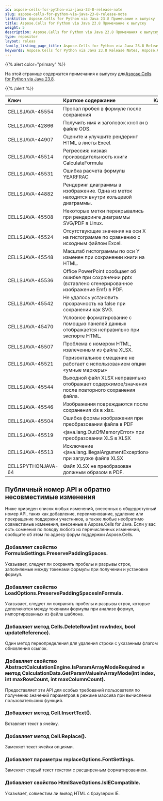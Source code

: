 ```yaml
---
id: aspose-cells-for-python-via-java-23-8-release-note
slug: aspose-cells-for-python-via-java-23-8-release-note
linktitle: Aspose.Cells for Python via Java 23.8 Примечание к выпуску
title: Aspose.Cells for Python via Java 23.8 Примечание к выпуску
weight: 5
description: Aspose.Cells for Python via Java 23.8 Примечания к выпуску – последние улучшения, новые функции и исправления.
type: repositor
layout: releas
family_listing_page_title: Aspose.Cells for Python via Java 23.8 Release Note
keywords: Aspose.Cells for Python via Java 23.8 Release Notes, Aspose.Cells for Python via Java 23.8 updates and fixe
---
```

{{% alert color="primary" %}}

 На этой странице содержатся примечания к выпуску для[Aspose.Cells for Python via Java 23.8](https://releases.aspose.com/cells/python-java/new-releases/aspose.cells-for-python-via-java-23.8/).

{{% /alert %}}

|**Ключ**|**Краткое содержание**|**Категория**|
| :- | :- | :- |
|CELLSJAVA-45554|Пропал пробел в формуле после сохранения|
|CELLSJAVA-42866|Получить имя и заголовок кнопки в файле ODS.|
|CELLSJAVA-44907|Оцените и улучшите рендеринг HTML в листы Excel.|
|CELLSJAVA-45514|Регрессия: низкая производительность книги CalculateFormula|
|CELLSJAVA-45531|Ошибка расчета формулы YEARFRAC|
|CELLSJAVA-44882|Рендеринг диаграммы в изображение. Одна из меток находится внутри кольцевой диаграммы.|
|CELLSJAVA-45508|Некоторые метки перекрывались при рендеринге диаграммы SVG/PDF в Linux.|
|CELLSJAVA-45524| Отсутствующие значения на оси X на гистограмме по сравнению с исходным файлом Excel.|
|CELLSJAVA-45548|Масштаб гистограммы по оси Y изменен при сохранении книги на HTML.|
|CELLSJAVA-45536|Office PowerPoint сообщает об ошибке при сохранении pptx (вставлено сгенерированное изображение Emf) в PDF.|
|CELLSJAVA-45542|Не удалось установить прозрачность на false при сохранении как SVG.|
|CELLSJAVA-45470|Условное форматирование с помощью панелей данных отображается неправильно при экспорте HTML.|
|CELLSJAVA-45507|Проблема с номером HTML, извлеченным из файла XLSX.|
|CELLSJAVA-45521|Горизонтальное смещение не работает с использованием опции «умные маркеры»|
|CELLSJAVA-45544|Выходной файл XLSX неправильно отображает содержимое/значения после повторного сохранения файла.|
|CELLSJAVA-45546|Изображения повреждаются после сохранения xls в xlsx.|
|CELLSJAVA-45504|Ошибка формы изображения при преобразовании файла в PDF|
|CELLSJAVA-45519|«java.lang.OutOfMemoryError» при преобразовании XLS в XLSX|
|CELLSJAVA-45513|Исключение «java.lang.IllegalArgumentException» при загрузке файла XLSX|
|CELLSPYTHONJAVA-64|Файл XLSX не преобразован должным образом в PDF.|

##  **Публичный номер API и обратно несовместимые изменения**

Ниже приведен список любых изменений, внесенных в общедоступный номер API, таких как добавление, переименование, удаление или прекращение поддержки участников, а также любые необратимо совместимые изменения, внесенные в Aspose.Cells for Java. Если у вас есть сомнения по поводу любого из перечисленных изменений, сообщите об этом по адресу форум поддержки Aspose.Cells.

###  **Добавляет свойство FormulaSettings.PreservePaddingSpaces.**

 Указывает, следует ли сохранять пробелы и разрывы строк, заполняемые между токенами формулы при получении и установке формул.

###  **Добавляет свойство LoadOptions.PreservePaddingSpacesInFormula.**

Указывает, следует ли сохранять пробелы и разрывы строк, которые дополняются между токенами формулы при анализе формул, импортированных из файла шаблона.

###  **Добавляет метод Cells.DeleteRow(int rowIndex, bool updateReference).**

Один метод переопределения для удаления строки с указанным флагом обновления ссылок.

###  **Добавляет свойство AbstractCalculationEngine.IsParamArrayModeRequired и метод CalculationData.GetParamValueInArrayMode(int index, int maxRowCount, int maxColumnCount).**

Предоставляет эти API для особых требований пользователя по получению значений параметров в режиме массива при вычислении пользовательских функций.

###  **Добавляет метод Cell.InsertText().**

Вставляет текст в ячейку.

###  **Добавляет метод Cell.Replace().**

Заменяет текст ячейки опциями.

###  **Добавляет параметры replaceOptions.FontSettings.**

Заменяет старый текст текстом с расширенным форматированием.

###  **Добавляет свойство HtmlSaveOptions.IsIECompatible.**

Указывает, совместим ли вывод HTML с браузером IE.
